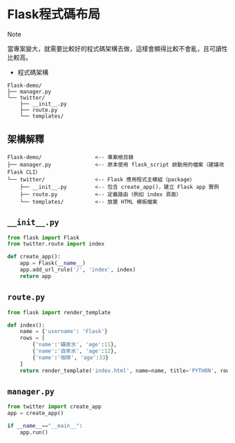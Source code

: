 # Flask程式碼布局
>[!NOTE]
>當專案變大，就需要比較好的程式碼架構去做，這樣會顯得比較不會亂，且可讀性比較高。
- 程式碼架構
```
Flask-demo/
├── manager.py
└── twitter/
    ├── __init__.py
    ├── route.py
    └── templates/
```
## 架構解釋
```
Flask-demo/                 <-- 專案根目錄
├── manager.py              <-- 原本使用 flask_script 啟動用的檔案（建議改 Flask CLI）
└── twitter/                <-- Flask 應用程式主模組（package）
    ├── __init__.py         <-- 包含 create_app()，建立 Flask app 實例
    ├── route.py            <-- 定義路由（例如 index 頁面）
    └── templates/          <-- 放置 HTML 模板檔案
```

## `__init__.py`
``` python
from flask import Flask
from twitter.route import index

def create_app():
    app = Flask(__name__)
    app.add_url_rule('/', 'index', index)
    return app
```
## `route.py`
``` python
from flask import render_template

def index():
    name = {'username': 'Flask'}
    rows = [
        {'name':'礦泉水', 'age':11},
        {'name':'自來水', 'age':12},
        {'name':'咖啡', 'age':33}
    ]
    return render_template('index.html', name=name, title='PYTHON', rows=rows)
```
## `manager.py`
``` python
from twitter import create_app
app = create_app()

if __name__=="__main__":
    app.run()
```






